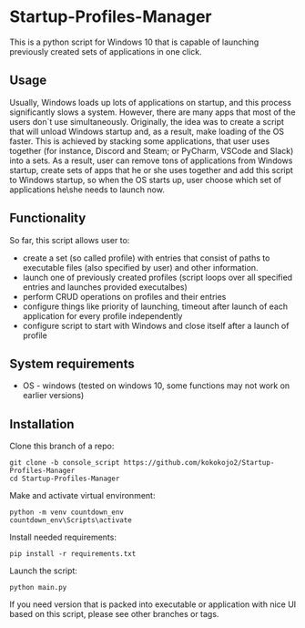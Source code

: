 # Startup-Profiles-Manager
This is a python script for Windows 10 that is capable of launching previously created sets of applications in one click.
## Usage
Usually, Windows loads up lots of applications on startup, and this process significantly slows a system. However, there are many apps that most of the  users don`t use simultaneously. Originally, the idea was to create a script that will unload Windows startup and, as a result, make loading of the OS faster. This is achieved by stacking some applications, that user uses together (for instance, Discord and Steam; or PyCharm, VSCode and Slack) into a sets. As a result, user can remove tons of applications from Windows startup, create sets of apps that he or she uses together and add this script to Windows startup, so when the OS starts up, user choose which set of applications he\she needs to launch now.
## Functionality
So far, this script allows user to:
* create a set (so called profile) with entries that consist of paths to executable files (also specified by user) and other information.
* launch one of previously created profiles (script loops over all specified entries and launches provided executalbes)
* perform CRUD operations on profiles and their entries
* configure things like priority of launching, timeout after launch of each application for every profile independently
* configure script to start with Windows and close itself after a launch of profile
## System requirements
* OS - windows (tested on windows 10, some functions may not work on earlier versions)

## Installation
Clone this branch of a repo:
```
git clone -b console_script https://github.com/kokokojo2/Startup-Profiles-Manager
cd Startup-Profiles-Manager
```
Make and activate virtual environment:
```
python -m venv countdown_env
countdown_env\Scripts\activate
```
Install needed requirements:
```
pip install -r requirements.txt
```
Launch the script:
```
python main.py
```
If you need version that is packed into executable or application with nice UI based on this script, please see other branches or tags. 
